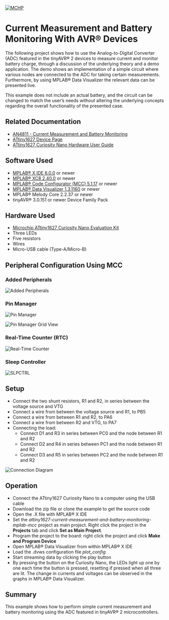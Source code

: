 <!-- Please do not change this logo with link -->

[![MCHP](images/microchip.png)](https://www.microchip.com)

# Current Measurement and Battery Monitoring With AVR® Devices

The following project shows how to use the Analog-to-Digital Converter (ADC) featured in the tinyAVR® 2 devices to measure current and monitor battery charge, through a discussion of the underlying theory and a demo application. The demo shows an implementation of a simple circuit where various nodes are connected to the ADC for taking certain measurements. Furthermore, by using MPLAB® Data Visualizer the relevant data can be presented live. 

This example does not include an actual battery, and the circuit can be changed to match the user’s needs without altering the underlying concepts regarding the overall functionality of the presented case.

## Related Documentation

- [AN4811 - Current Measurement and Battery Monitoring](https://microchip.com/DS00004811)
- [ATtiny1627 Device Page](https://www.microchip.com/en-us/product/ATTINY1627)
- [ATtiny1627 Curiosity Nano Hardware User Guide](https://www.microchip.com/DS40002199)

## Software Used

- [MPLAB® X IDE 6.0.0](https://www.microchip.com/en-us/tools-resources/develop/mplab-x-ide) or newer
- [MPLAB® XC8 2.40.0](https://www.microchip.com/en-us/tools-resources/develop/mplab-xc-compilers) or newer
- [MPLAB® Code Configurator (MCC) 5.1.17](https://www.microchip.com/en-us/tools-resources/configure/mplab-code-configurator) or newer
- [MPLAB® Data Visualizer 1.3.1160](https://www.microchip.com/en-us/tools-resources/debug/mplab-data-visualizer) or newer
- MPLAB® Melody Core 2.2.37 or newer
- tinyAVR® 3.0.151 or newer Device Family Pack

## Hardware Used

- [Microchip ATtiny1627 Curiosity Nano Evaluation Kit](https://www.microchip.com/en-us/development-tool/DM080104)
- Three LEDs
- Five resistors
- Wires
- Micro-USB cable (Type-A/Micro-B)

## Peripheral Configuration Using MCC
### Added Peripherals
![Added Peripherals](images/peripherals_used.png "Added Peripherals")

### Pin Manager
![Pin Manager](images/pin_manager.png "Pin Manager")

![Pin Manager Grid View](images/pin_manager_gridview.png "Pin Manager Grid View")

### Real-Time Counter (RTC)
![Real-Time Counter](images/rtc.png "Real-Time Counter")

### Sleep Controller
![SLPCTRL](images/SLPCTRL.png "SLPCTRL")

## Setup

- Connect the two shunt resistors, R1 and R2, in series between the voltage source and VTG
- Connect a wire from between the voltage source and R1, to PB5
- Connect a wire from between R1 and R2, to PA6
- Connect a wire from between R2 and VTG, to PA7
- Connecting the load:
  - Connect D1 and R3 in series between PC0 and the node between R1 and R2
  - Connect D2 and R4 in series between PC1 and the node between R1 and R2
  - Connect D3 and R5 in series between PC2 and the node between R1 and R2

![Connection Diagram](images/curr_bat_demo_cir.svg "Connection Diagram")

## Operation

- Connect the ATtiny1627 Curiosity Nano to a computer using the USB cable
- Download the zip file or clone the example to get the source code
- Open the .X file with MPLAB® X IDE
- Set the *attiny1627-current-measurement-and-battery-monitoring-mplab-mcc* project as main project. Right click the project in the **Projects** tab and click **Set as Main Project**.
- Program the project to the board: right click the project and click **Make and Program Device**
- Open MPLAB® Data Visualizer from within MPLAB® X IDE
- Load the .dvws configuration file *plot_config*
- Start streaming data by clicking the play button
- By pressing the button on the Curiosity Nano, the LEDs light up one by one each time the button is pressed, resetting if pressed when all three are lit. The change in currents and voltages can be observed in the graphs in MPLAB® Data Visualizer.

## Summary

This example shows how to perform simple current measurement and battery monitoring using the ADC featured in tinyAVR® 2 microcontrollers.
